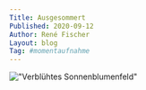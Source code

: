```yaml
---
Title: Ausgesommert
Published: 2020-09-12
Author: René Fischer
Layout: blog
Tag: #momentaufnahme
---
```


!["Verblühtes Sonnenblumenfeld"](2020-09-12-15-45-39.jpg)

